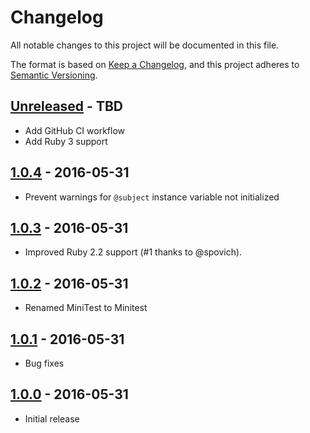 # Changelog

All notable changes to this project will be documented in this file.

The format is based on [Keep a Changelog](https://keepachangelog.com//), and this project adheres to [Semantic Versioning](https://semver.org/).

## [Unreleased] - TBD

- Add GitHub CI workflow
- Add Ruby 3 support

## [1.0.4] - 2016-05-31

- Prevent warnings for `@subject` instance variable not initialized

## [1.0.3] - 2016-05-31

- Improved Ruby 2.2 support (#1 thanks to @spovich).

## [1.0.2] - 2016-05-31

- Renamed MiniTest to Minitest

## [1.0.1] - 2016-05-31

- Bug fixes

## [1.0.0] - 2016-05-31

- Initial release

[Unreleased]: https://github.com/rmm5t/minitest-matchers_vaccine/compare/v1.0.4..HEAD
[1.0.4]: https://github.com/rmm5t/minitest-matchers_vaccine/compare/v1.0.3..v1.0.4
[1.0.3]: https://github.com/rmm5t/minitest-matchers_vaccine/compare/v1.0.2..v1.0.3
[1.0.2]: https://github.com/rmm5t/minitest-matchers_vaccine/compare/v1.0.1..v1.0.2
[1.0.1]: https://github.com/rmm5t/minitest-matchers_vaccine/compare/v1.0.0..v1.0.1
[1.0.0]: https://github.com/rmm5t/minitest-matchers_vaccine/compare/6fdef88..v1.0.0
